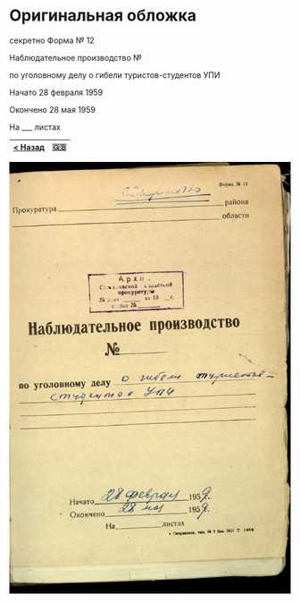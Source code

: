 # Оригинальная обложка

секретно Форма № 12

Наблюдательное производство №

по уголовному делу о гибели туристов-студентов УПИ

Начато 28 февраля 1959

Окончено 28 мая 1959

На ___ листах

[< Назад](../vol_1/cover-original.md) | [:uk:](/text/en/vol_2/cover-original.md)
--------------------------------------|----------------------------------------

![Оригинальная обложка](/scan/vol_2/cover-01.jpg)
